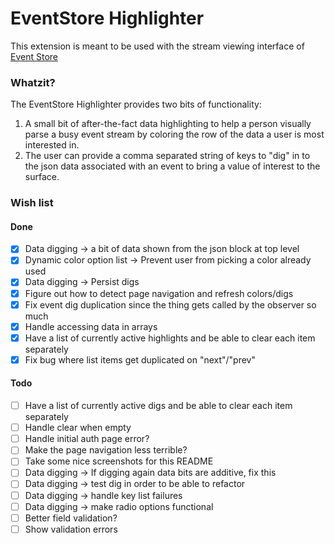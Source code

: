 # EventStore Highlighter

This extension is meant to be used with the stream viewing interface of [Event
Store](https://eventstore.org/)

### Whatzit?

The EventStore Highlighter provides two bits of functionality:

1. A small bit of after-the-fact data highlighting to help a person visually parse
a busy event stream by coloring the row of the data a user is most interested
in.
2. The user can provide a comma separated string of keys to "dig" in to the json
data associated with an event to bring a value of interest to the surface.

### Wish list

#### Done
- [x] Data digging -> a bit of data shown from the json block at top level
- [x] Dynamic color option list -> Prevent user from picking a color already used
- [x] Data digging -> Persist digs
- [x] Figure out how to detect page navigation and refresh colors/digs
- [x] Fix event dig duplication since the thing gets called by the observer so much
- [x] Handle accessing data in arrays
- [x] Have a list of currently active highlights and be able to clear each item separately
- [x] Fix bug where list items get duplicated on "next"/"prev"

#### Todo
- [ ] Have a list of currently active digs and be able to clear each item separately
- [ ] Handle clear when empty
- [ ] Handle initial auth page error?
- [ ] Make the page navigation less terrible?
- [ ] Take some nice screenshots for this README
- [ ] Data digging -> If digging again data bits are additive, fix this
- [ ] Data digging -> test dig in order to be able to refactor
- [ ] Data digging -> handle key list failures
- [ ] Data digging -> make radio options functional
- [ ] Better field validation?
- [ ] Show validation errors
